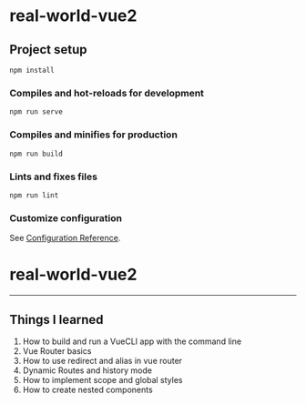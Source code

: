 # real-world-vue2

## Project setup
```
npm install
```

### Compiles and hot-reloads for development
```
npm run serve
```

### Compiles and minifies for production
```
npm run build
```

### Lints and fixes files
```
npm run lint
```

### Customize configuration
See [Configuration Reference](https://cli.vuejs.org/config/).
# real-world-vue2

---

## Things I learned

1) How to build and run a VueCLI app with the command line
2) Vue Router basics
3) How to use redirect and alias in vue router
4) Dynamic Routes and history mode
5) How to implement scope and global styles
6) How to create nested components